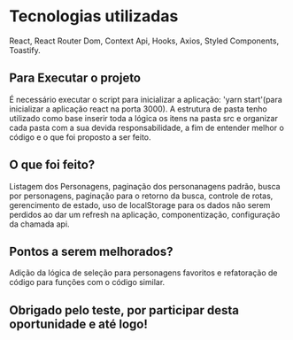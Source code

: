# Tecnologias utilizadas
React,
React Router Dom,
Context Api,
Hooks,
Axios,
Styled Components,
Toastify.

## Para Executar o projeto
É necessário executar o script para inicializar a aplicação: 'yarn start'(para inicializar a aplicação react na porta 3000).
A estrutura de pasta tenho utilizado como base inserir toda a lógica os itens na pasta src e organizar cada pasta com a sua devida responsabilidade, a fim de entender melhor o código e o que foi proposto a ser feito.

## O que foi feito?
Listagem dos Personagens, paginação dos personanagens padrão, busca por personagens, paginação para o retorno da busca, controle de rotas, gerencimento de estado, uso de localStorage para os dados não serem perdidos ao dar um refresh na aplicação, componentização, configuração da chamada api.

## Pontos a serem melhorados?
Adição da lógica de seleção para personagens favoritos e refatoração de código para funções com o código similar.


## Obrigado pelo teste, por participar desta oportunidade e até logo!
